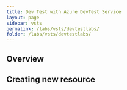 ```yaml
---
title: Dev Test with Azure DevTest Service
layout: page
sidebar: vsts
permalink: /labs/vsts/devtestlabs/
folder: /labs/vsts/devtestlabs/
---
```


## Overview



## Creating new resource


##